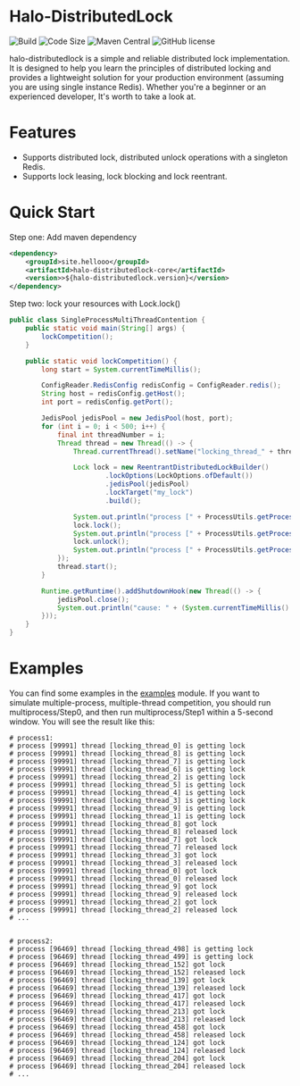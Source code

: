 # Halo-DistributedLock

![Build](https://img.shields.io/github/actions/workflow/status/hellooo-stack/halo-distributedlock/maven.yml)
![Code Size](https://img.shields.io/github/languages/code-size/hellooo-stack/halo-distributedlock)
![Maven Central](https://img.shields.io/maven-central/v/site.hellooo/halo-distributedlock-core)
![GitHub license](https://img.shields.io/github/license/hellooo-stack/halo-distributedlock)

halo-distributedlock is a simple and reliable distributed lock implementation. 
It is designed to help you learn the principles of distributed locking 
and provides a lightweight solution for your production environment (assuming you are using single instance Redis). 
Whether you're a beginner or an experienced developer, It's worth to take a look at.

# Features
- Supports distributed lock, distributed unlock operations with a singleton Redis.
- Supports lock leasing, lock blocking and lock reentrant.

# Quick Start
Step one: Add maven dependency
```xml
<dependency>
    <groupId>site.hellooo</groupId>
    <artifactId>halo-distributedlock-core</artifactId>
    <version>>${halo-distributedlock.version}</version>
</dependency>
```

Step two: lock your resources with Lock.lock()
```java
public class SingleProcessMultiThreadContention {
    public static void main(String[] args) {
        lockCompetition();
    }

    public static void lockCompetition() {
        long start = System.currentTimeMillis();

        ConfigReader.RedisConfig redisConfig = ConfigReader.redis();
        String host = redisConfig.getHost();
        int port = redisConfig.getPort();

        JedisPool jedisPool = new JedisPool(host, port);
        for (int i = 0; i < 500; i++) {
            final int threadNumber = i;
            Thread thread = new Thread(() -> {
                Thread.currentThread().setName("locking_thread_" + threadNumber);

                Lock lock = new ReentrantDistributedLockBuilder()
                        .lockOptions(LockOptions.ofDefault())
                        .jedisPool(jedisPool)
                        .lockTarget("my_lock")
                        .build();

                System.out.println("process [" + ProcessUtils.getProcessId() + "] thread [" + Thread.currentThread().getName() + "] is getting lock");
                lock.lock();
                System.out.println("process [" + ProcessUtils.getProcessId() + "] thread [" + Thread.currentThread().getName() + "] got lock");
                lock.unlock();
                System.out.println("process [" + ProcessUtils.getProcessId() + "] thread [" + Thread.currentThread().getName() + "] released lock");
            });
            thread.start();
        }

        Runtime.getRuntime().addShutdownHook(new Thread(() -> {
            jedisPool.close();
            System.out.println("cause: " + (System.currentTimeMillis() - start) + "ms");
        }));
    }
}
```

# Examples
You can find some examples in the [examples](https://github.com/hellooo-stack/halo-distributedlock/tree/master/examples) module. 
If you want to simulate multiple-process, multiple-thread competition, you should run multiprocess/Step0, 
and then run multiprocess/Step1 within a 5-second window. You will see the result like this:
```
# process1:
# process [99991] thread [locking_thread_0] is getting lock
# process [99991] thread [locking_thread_8] is getting lock
# process [99991] thread [locking_thread_7] is getting lock
# process [99991] thread [locking_thread_6] is getting lock
# process [99991] thread [locking_thread_2] is getting lock
# process [99991] thread [locking_thread_5] is getting lock
# process [99991] thread [locking_thread_4] is getting lock
# process [99991] thread [locking_thread_3] is getting lock
# process [99991] thread [locking_thread_9] is getting lock
# process [99991] thread [locking_thread_1] is getting lock
# process [99991] thread [locking_thread_8] got lock
# process [99991] thread [locking_thread_8] released lock
# process [99991] thread [locking_thread_7] got lock
# process [99991] thread [locking_thread_7] released lock
# process [99991] thread [locking_thread_3] got lock
# process [99991] thread [locking_thread_3] released lock
# process [99991] thread [locking_thread_0] got lock
# process [99991] thread [locking_thread_0] released lock
# process [99991] thread [locking_thread_9] got lock
# process [99991] thread [locking_thread_9] released lock
# process [99991] thread [locking_thread_2] got lock
# process [99991] thread [locking_thread_2] released lock
# ...


# process2:
# process [96469] thread [locking_thread_498] is getting lock
# process [96469] thread [locking_thread_499] is getting lock
# process [96469] thread [locking_thread_152] got lock
# process [96469] thread [locking_thread_152] released lock
# process [96469] thread [locking_thread_139] got lock
# process [96469] thread [locking_thread_139] released lock
# process [96469] thread [locking_thread_417] got lock
# process [96469] thread [locking_thread_417] released lock
# process [96469] thread [locking_thread_213] got lock
# process [96469] thread [locking_thread_213] released lock
# process [96469] thread [locking_thread_458] got lock
# process [96469] thread [locking_thread_458] released lock
# process [96469] thread [locking_thread_124] got lock
# process [96469] thread [locking_thread_124] released lock
# process [96469] thread [locking_thread_204] got lock
# process [96469] thread [locking_thread_204] released lock
# ...
```


